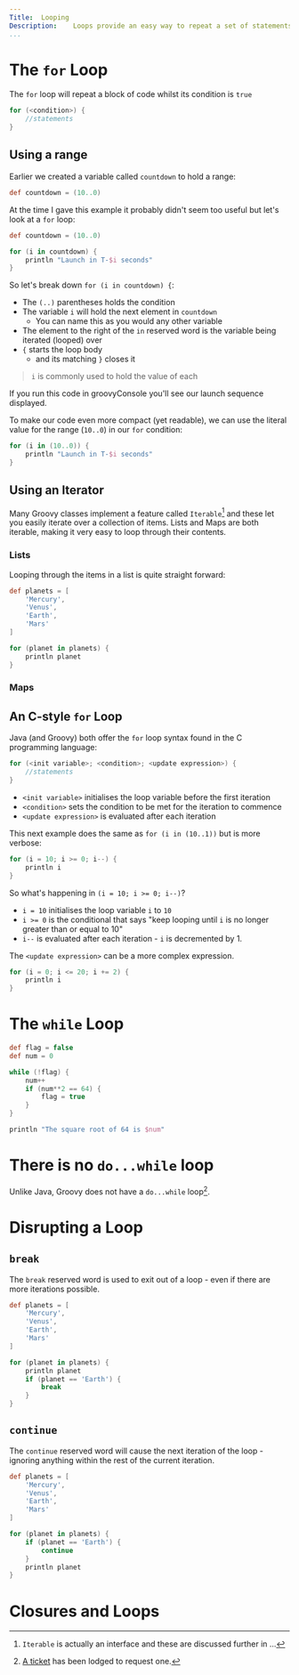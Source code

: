 ```yaml
---
Title:	Looping
Description:	Loops provide an easy way to repeat a set of statements.
...
```


# The `for` Loop
<!-- TODO: link back to Range data type -->

The `for` loop will  repeat a block of code whilst its condition is `true`

```groovy
for (<condition>) {
	//statements
}
```

## Using a range
Earlier we created a variable called `countdown` to hold a range:

```groovy
def countdown = (10..0)
```

At the time I gave this example it probably didn't seem too useful but let's look at a `for` loop:

```groovy
def countdown = (10..0)

for (i in countdown) {
    println "Launch in T-$i seconds"
}
```

So let's break down `for (i in countdown) {`:

* The `(..)` parentheses holds the condition
* The variable `i` will hold the next element in `countdown`
	* You can name this as you would any other variable
* The element to the right of the `in` reserved word is the variable being iterated (looped) over
* `{` starts the loop body 
	* and its matching `}` closes it

>`i` is commonly used to hold the value of each 

If you run this code in groovyConsole you'll see our launch sequence displayed. 

To make our code even more compact (yet readable), we can use the literal value for the range (`10..0`) in our `for` condition:

```groovy
for (i in (10..0)) {
    println "Launch in T-$i seconds"
}
```

## Using an Iterator
Many Groovy classes implement a feature called `Iterable`[^iterable] and these let you easily iterate over a collection of items. Lists and Maps are both iterable, making it very easy to loop through their contents.

<!-- TODO: Add link to the Iterable section in classes -->
[^iterable]: `Iterable` is actually an interface and these are discussed further in ...

### Lists

Looping through the items in a list is quite straight forward:

```groovy
def planets = [
    'Mercury',
    'Venus',
    'Earth',
    'Mars'
]

for (planet in planets) {
    println planet
}
```

### Maps



## An C-style `for` Loop
Java (and Groovy) both offer the `for` loop syntax found in the C programming language:

```groovy
for (<init variable>; <condition>; <update expression>) {
	//statements
}
```
 

* `<init variable>` initialises the loop variable before the first iteration
* `<condition>` sets the condition to be met for the iteration to commence
* `<update expression>` is evaluated after each iteration

This next example does the same as `for (i in (10..1))` but is more verbose:
 
```groovy
for (i = 10; i >= 0; i--) {
    println i
}
```

So what's happening in `(i = 10; i >= 0; i--)`?

* `i = 10` initialises the loop variable `i` to `10`
* `i >= 0` is the conditional that says "keep looping until `i` is no longer greater than or equal to 10"
* `i--` is evaluated after each iteration - `i` is decremented by 1.

The `<update expression>` can be a more complex expression.

```groovy
for (i = 0; i <= 20; i += 2) {
    println i
}
```

# The `while` Loop

```groovy
def flag = false
def num = 0

while (!flag) {
    num++
    if (num**2 == 64) {
        flag = true
    }
}

println "The square root of 64 is $num"
```

# There is no `do...while` loop 

Unlike Java, Groovy does not have a `do...while` loop[^dowhile].

[^dowhile]: [A ticket](https://jira.codehaus.org/browse/GROOVY-5348) has been lodged to request one.

# Disrupting a Loop

## `break`
The `break` reserved word is used to exit out of a loop  - even if there are more iterations possible.

```groovy
def planets = [
    'Mercury',
    'Venus',
    'Earth',
    'Mars'
]

for (planet in planets) {
    println planet
    if (planet == 'Earth') {
        break
    }
}
```

## `continue`
The `continue` reserved word will cause the next iteration of the loop - ignoring anything within the rest of the current iteration.

```groovy
def planets = [
    'Mercury',
    'Venus',
    'Earth',
    'Mars'
]

for (planet in planets) {
    if (planet == 'Earth') {
        continue
    }
    println planet
}
```

# Closures and Loops
<!-- TODO: link to closures section -->
